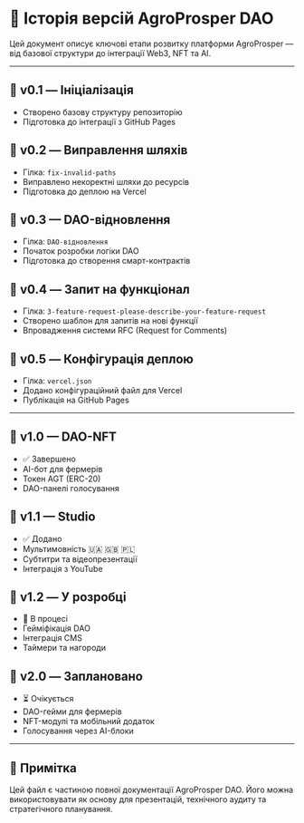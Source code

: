 # 📜 Історія версій AgroProsper DAO

Цей документ описує ключові етапи розвитку платформи AgroProsper — від базової структури до інтеграції Web3, NFT та AI.

---

## 🔹 v0.1 — Ініціалізація
- Створено базову структуру репозиторію
- Підготовка до інтеграції з GitHub Pages

## 🔹 v0.2 — Виправлення шляхів
- Гілка: `fix-invalid-paths`
- Виправлено некоректні шляхи до ресурсів
- Підготовка до деплою на Vercel

## 🔹 v0.3 — DAO-відновлення
- Гілка: `DAO-відновлення`
- Початок розробки логіки DAO
- Підготовка до створення смарт-контрактів

## 🔹 v0.4 — Запит на функціонал
- Гілка: `3-feature-request-please-describe-your-feature-request`
- Створено шаблон для запитів на нові функції
- Впровадження системи RFC (Request for Comments)

## 🔹 v0.5 — Конфігурація деплою
- Гілка: `vercel.json`
- Додано конфігураційний файл для Vercel
- Публікація на GitHub Pages

---

## 🔹 v1.0 — DAO-NFT
- ✅ Завершено
- AI-бот для фермерів
- Токен AGT (ERC-20)
- DAO-панелі голосування

## 🔹 v1.1 — Studio
- ✅ Додано
- Мультимовність 🇺🇦 🇬🇧 🇵🇱
- Субтитри та відеопрезентації
- Інтеграція з YouTube

## 🔹 v1.2 — У розробці
- 🔄 В процесі
- Гейміфікація DAO
- Інтеграція CMS
- Таймери та нагороди

## 🔹 v2.0 — Заплановано
- ⏳ Очікується
- DAO-гейми для фермерів
- NFT-модулі та мобільний додаток
- Голосування через AI-блоки

---

## 📌 Примітка
Цей файл є частиною повної документації AgroProsper DAO. Його можна використовувати як основу для презентацій, технічного аудиту та стратегічного планування.
